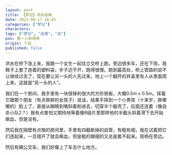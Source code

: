 ```yaml
---
layout: post
title: 【梦记】洪水逃难
date: 2021-09-17 16:43
categories: ["梦记"]
characters: 
tags: ["梦记", "逃难", "血"]
pov: 第一人称视角
origin: 个站
published: false
---
```


洪水在桥下涨上来，我跟一个女生一起往立交桥上跑，旁边很多车，还在下雨，我鞋子上套了连着的塑料袋，步子迈不开，跑得很慢。跑到最高处，桥上管路的说不让继续过去了，现在要让另一头的人先过来，地上一个翻开的井盖里有人从里面爬上来，这就是“另一头的人”。

我们在一个房间，我手里有一块很锋利很大的方形铁板，大概0.5m x 0.5m。挥着它跟那个朋友（有点胖胖的女孩子）说话，结果手挥到一个小男孩（十来岁，胖嘟嘟的）脸上了，直接从眼睛到嘴斜着削进去，切穿半个脑壳了，后面还连着（像自杀小队2？）我有点害怕又期待地等着像R级片里那样他的半截头斜着滑下去开始飙血，但是没有。

然后我在隔壁有点暗的房间里，手里有四截断掉的血管，有粗有细，我在试着把它们连起来，一旦错开了就会飙血，但是粗的跟细的又总是套不起来。周杨在旁边。

然后有辆公交车，我们好像上了车去什么地方。


